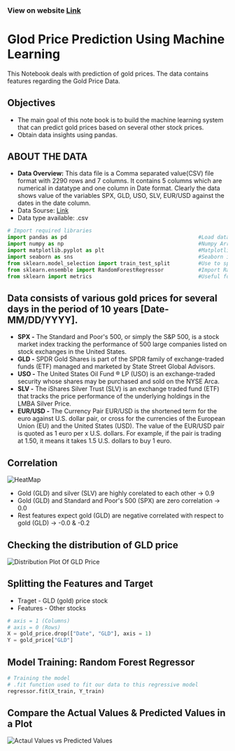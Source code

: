 ### View on website [Link](https://iamswati.github.io/data_analysis_gold_price/)

# Glod Price Prediction Using Machine Learning 
This Notebook deals with prediction of gold prices. The data contains features regarding the Gold Price Data.

  
## Objectives
* The main goal of this note book is to build the machine learning system that can predict gold prices based on several other stock prices.
* Obtain data insights using pandas.


## ABOUT THE DATA
* **Data Overview:** This data file is a Comma separated value(CSV) file format with 2290 rows and 7 columns. It contains 5 columns which are numerical in datatype and one column in Date format. Clearly the data shows value of the variables SPX, GLD, USO, SLV, EUR/USD against the dates in the date column.
* Data Sourse: [Link](https://www.kaggle.com/altruistdelhite04/gold-price-data)
* Data type available: .csv

```python
# Import required libraries
import pandas as pd                                          #Load data & perform basic operations
import numpy as np                                           #Numpy Arrays
import matplotlib.pyplot as plt                              #Matplotlib is a low level graph plotting library in python that serves as a visualization utility.
import seaborn as sns                                        #Seaborn is a library that uses Matplotlib underneath to plot graphs. It will be used to visualize random distributions.
from sklearn.model_selection import train_test_split         #Use to split the original data into training data & test data
from sklearn.ensemble import RandomForestRegressor           #Import Random Forest Regression Model
from sklearn import metrics                                  #Useful for finding performance of model

```


## Data consists of various gold prices for several days in the period of 10 years [Date- MM/DD/YYYY].

* **SPX -** The Standard and Poor's 500, or simply the S&P 500, is a stock market index tracking the performance of 500 large companies listed on stock exchanges in the United States.
* **GLD -** SPDR Gold Shares is part of the SPDR family of exchange-traded funds (ETF) managed and marketed by State Street Global Advisors.
* **USO -** The United States Oil Fund ® LP (USO) is an exchange-traded security whose shares may be purchased and sold on the NYSE Arca.
* **SLV -** The iShares Silver Trust (SLV) is an exchange traded fund (ETF) that tracks the price performance of the underlying holdings in the LMBA Silver Price.
* **EUR/USD -** The Currency Pair EUR/USD is the shortened term for the euro against U.S. dollar pair, or cross for the currencies of the European Union (EU) and the United States (USD). The value of the EUR/USD pair is quoted as 1 euro per x U.S. dollars. For example, if the pair is trading at 1.50, it means it takes 1.5 U.S. dollars to buy 1 euro.


## Correlation

![HeatMap](https://user-images.githubusercontent.com/67102886/129918593-2a5de4b9-b6fb-44b1-8b11-26177e6af892.png)

* Gold (GLD) and silver (SLV) are highly corelated to each other -> 0.9
* Gold (GLD) and Standard and Poor's 500 (SPX) are zero correlation -> 0.0
* Rest features expect gold (GLD) are negative correlated with respect to gold (GLD) -> -0.0 & -0.2


## Checking the distribution of GLD price

![Distribution Plot Of GLD Price](https://user-images.githubusercontent.com/67102886/129919722-eaa87a93-4d1d-43a5-bf25-363c014d8bec.png)


## Splitting the Features and Target
* Traget - GLD (gold) price stock
* Features - Other stocks

```python
# axis = 1 (Columns)
# axis = 0 (Rows)
X = gold_price.drop(["Date", "GLD"], axis = 1)
Y = gold_price["GLD"]
```


## Model Training: Random Forest Regressor

```python
# Training the model
# .fit function used to fit our data to this regressive model
regressor.fit(X_train, Y_train)
```


## Compare the Actual Values & Predicted Values in a Plot

![Actaul Values vs Predicted Values](https://user-images.githubusercontent.com/67102886/130235602-f54f3a82-2018-4fd7-a830-a24cb0ed0130.png)
